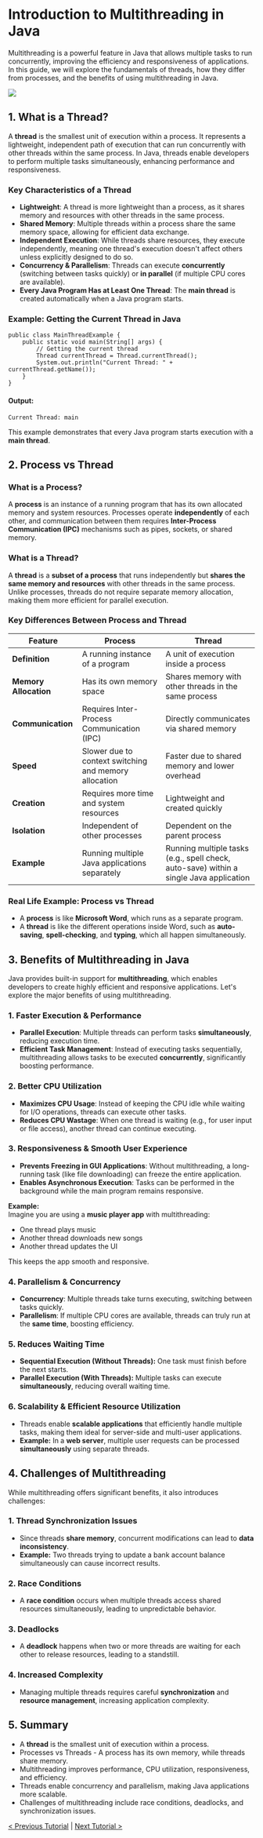 # Introduction to Multithreading in Java
Multithreading is a powerful feature in Java that allows multiple tasks to run concurrently, improving the efficiency and responsiveness of applications. In this guide, we will explore the fundamentals of threads, how they differ from processes, and the benefits of using multithreading in Java.

[![](https://markdown-videos-api.jorgenkh.no/youtube/zkNRgu-GrLE)](https://youtu.be/zkNRgu-GrLE)

## 1. What is a Thread?
A **thread** is the smallest unit of execution within a process. It represents a lightweight, independent path of execution that can run concurrently with other threads within the same process. In Java, threads enable developers to perform multiple tasks simultaneously, enhancing performance and responsiveness.

### Key Characteristics of a Thread
- **Lightweight**: A thread is more lightweight than a process, as it shares memory and resources with other threads in the same process.
- **Shared Memory**: Multiple threads within a process share the same memory space, allowing for efficient data exchange.
- **Independent Execution**: While threads share resources, they execute independently, meaning one thread's execution doesn't affect others unless explicitly designed to do so.
- **Concurrency & Parallelism**: Threads can execute **concurrently** (switching between tasks quickly) or **in parallel** (if multiple CPU cores are available).
- **Every Java Program Has at Least One Thread**: The **main thread** is created automatically when a Java program starts.

### Example: Getting the Current Thread in Java
```
public class MainThreadExample {
    public static void main(String[] args) {
        // Getting the current thread
        Thread currentThread = Thread.currentThread();
        System.out.println("Current Thread: " + currentThread.getName());
    }
}
```
#### Output:
```
Current Thread: main
```
This example demonstrates that every Java program starts execution with a **main thread**.

## 2. Process vs Thread
### **What is a Process?**  
A **process** is an instance of a running program that has its own allocated memory and system resources. Processes operate **independently** of each other, and communication between them requires **Inter-Process Communication (IPC)** mechanisms such as pipes, sockets, or shared memory.

### What is a Thread?
A **thread** is a **subset of a process** that runs independently but **shares the same memory and resources** with other threads in the same process. Unlike processes, threads do not require separate memory allocation, making them more efficient for parallel execution.

### Key Differences Between Process and Thread

| Feature       | Process | Thread |
|--------------|---------|--------|
| **Definition** | A running instance of a program | A unit of execution inside a process |
| **Memory Allocation** | Has its own memory space | Shares memory with other threads in the same process |
| **Communication** | Requires Inter-Process Communication (IPC) | Directly communicates via shared memory |
| **Speed** | Slower due to context switching and memory allocation | Faster due to shared memory and lower overhead |
| **Creation** | Requires more time and system resources | Lightweight and created quickly |
| **Isolation** | Independent of other processes | Dependent on the parent process |
| **Example** | Running multiple Java applications separately | Running multiple tasks (e.g., spell check, auto-save) within a single Java application |

### Real Life Example: Process vs Thread
- A **process** is like **Microsoft Word**, which runs as a separate program.
- A **thread** is like the different operations inside Word, such as **auto-saving**, **spell-checking**, and **typing**, which all happen simultaneously.

## 3. Benefits of Multithreading in Java
Java provides built-in support for **multithreading**, which enables developers to create highly efficient and responsive applications. Let's explore the major benefits of using multithreading.

### 1. Faster Execution & Performance
- **Parallel Execution**: Multiple threads can perform tasks **simultaneously**, reducing execution time.
- **Efficient Task Management**: Instead of executing tasks sequentially, multithreading allows tasks to be executed **concurrently**, significantly boosting performance.

### 2. Better CPU Utilization
- **Maximizes CPU Usage**: Instead of keeping the CPU idle while waiting for I/O operations, threads can execute other tasks.
- **Reduces CPU Wastage**: When one thread is waiting (e.g., for user input or file access), another thread can continue executing.

### 3. Responsiveness & Smooth User Experience 
- **Prevents Freezing in GUI Applications**: Without multithreading, a long-running task (like file downloading) can freeze the entire application.
- **Enables Asynchronous Execution**: Tasks can be performed in the background while the main program remains responsive.

**Example:**  
Imagine you are using a **music player app** with multithreading:  
- One thread plays music
- Another thread downloads new songs
- Another thread updates the UI

This keeps the app smooth and responsive.  

### 4. Parallelism & Concurrency  
- **Concurrency**: Multiple threads take turns executing, switching between tasks quickly.
- **Parallelism**: If multiple CPU cores are available, threads can truly run at the **same time**, boosting efficiency.

### 5. Reduces Waiting Time 
- **Sequential Execution (Without Threads):** One task must finish before the next starts.
- **Parallel Execution (With Threads):** Multiple tasks can execute **simultaneously**, reducing overall waiting time.

### 6. Scalability & Efficient Resource Utilization
- Threads enable **scalable applications** that efficiently handle multiple tasks, making them ideal for server-side and multi-user applications.
- **Example:** In a **web server**, multiple user requests can be processed **simultaneously** using separate threads.

## 4. Challenges of Multithreading
While multithreading offers significant benefits, it also introduces challenges:  

### 1. Thread Synchronization Issues
- Since threads **share memory**, concurrent modifications can lead to **data inconsistency**.  
- **Example:** Two threads trying to update a bank account balance simultaneously can cause incorrect results.  

### 2. Race Conditions 
- A **race condition** occurs when multiple threads access shared resources simultaneously, leading to unpredictable behavior.

### 3. Deadlocks
- A **deadlock** happens when two or more threads are waiting for each other to release resources, leading to a standstill.

### 4. Increased Complexity
- Managing multiple threads requires careful **synchronization** and **resource management**, increasing application complexity.

## 5. Summary
* A **thread** is the smallest unit of execution within a process.
* Processes vs Threads - A process has its own memory, while threads share memory.
* Multithreading improves performance, CPU utilization, responsiveness, and efficiency. 
* Threads enable concurrency and parallelism, making Java applications more scalable.
* Challenges of multithreading include race conditions, deadlocks, and synchronization issues.

[< Previous Tutorial](https://github.com/nakulmitra/java-tutorial/blob/master/interview/main-method-signature.md) | [Next Tutorial >](https://github.com/nakulmitra/java-tutorial/blob/master/multithreading/create-thread.md)